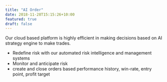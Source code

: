 ```yaml
---
title: "AI Order"
date: 2018-11-28T15:15:26+10:00
featured: true
draft: false
---
```


Our cloud based platform is highly efficient in making decisions based on AI strategy engine to make trades.


- Redefine risk with our automated risk intelligence and management systems
- Monitor and anticipate risk
- create and close orders based performance history, win-rate, entry point, profit target
